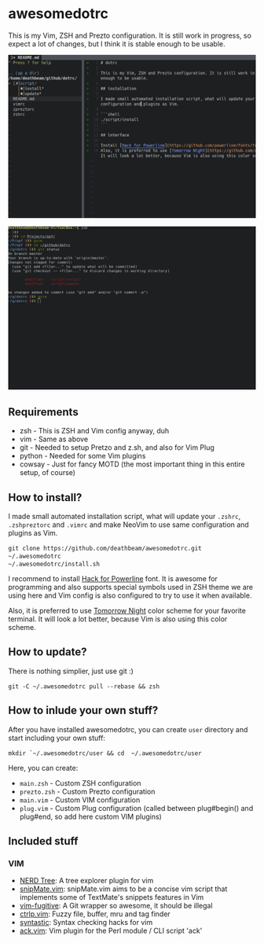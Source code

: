 # awesomedotrc

This is my Vim, ZSH and Prezto configuration. It is still work in progress, so expect a lot of changes, but I think it is stable enough to be usable.

![Vim](/screenshots/vim.png?raw=true "Vim")

![Terminal](/screenshots/terminal.png?raw=true "Terminal")

## Requirements

* zsh - This is ZSH and Vim config anyway, duh
* vim - Same as above
* git - Needed to setup Pretzo and z.sh, and also for Vim Plug
* python - Needed for some Vim plugins
* cowsay - Just for fancy MOTD (the most important thing in this entire setup, of course)

## How to install?

I made small automated installation script, what will update your `.zshrc`, `.zshpreztorc` and `.vimrc` and make NeoVim to use same configuration and plugins as Vim.

```shell
git clone https://github.com/deathbeam/awesomedotrc.git ~/.awesomedotrc
~/.awesomedotrc/install.sh
```

I recommend to install [Hack for Powerline](https://github.com/powerline/fonts/tree/master/Hack) font. It is awesome for programming and also supports special symbols used in ZSH theme we are using here and Vim config is also configured to try to use it when available.

Also, it is preferred to use [Tomorrow Night](https://github.com/chriskempson/tomorrow-theme) color scheme for your favorite terminal. It will look a lot better, because Vim is also using this color scheme.

## How to update?

There is nothing simplier, just use git :)

```shell
git -C ~/.awesomedotrc pull --rebase && zsh
```

## How to inlude your own stuff?

After you have installed awesomedotrc, you can create `user` directory and start including your own stuff:

```shell
mkdir `~/.awesomedotrc/user && cd  ~/.awesomedotrc/user
```

Here, you can create:
 * `main.zsh` - Custom ZSH configuration
 * `prezto.zsh` - Custom Prezto configuration
 * `main.vim` - Custom VIM configuration
 * `plug.vim` - Custom Plug configuration (called between plug#begin() and plug#end, so add here custom VIM plugins)

## Included stuff

### VIM
 * [NERD Tree](https://github.com/scrooloose/nerdtree): A tree explorer plugin for vim
 * [snipMate.vim](https://github.com/garbas/vim-snipmate): snipMate.vim aims to be a concise vim script that implements some of TextMate's snippets features in Vim
 * [vim-fugitive](https://github.com/tpope/vim-fugitive): A Git wrapper so awesome, it should be illegal
 * [ctrlp.vim](https://github.com/ctrlpvim/ctrlp.vim): Fuzzy file, buffer, mru and tag finder
 * [syntastic](https://github.com/scrooloose/syntastic): Syntax checking hacks for vim
 * [ack.vim](https://github.com/mileszs/ack.vim): Vim plugin for the Perl module / CLI script 'ack'
